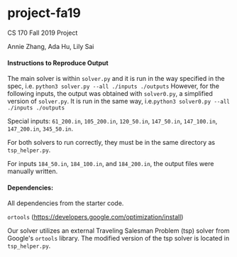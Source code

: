# project-fa19
CS 170 Fall 2019 Project

Annie Zhang, Ada Hu, Lily Sai

#### Instructions to Reproduce Output
The main solver is within ```solver.py``` and it is run in the way specified in the spec, i.e.
```python3 solver.py --all ./inputs ./outputs```
However, for the following inputs, the output was obtained with ```solver0.py```, a simplified version of 
```solver.py```. It is run in the same way, i.e.```python3 solver0.py --all ./inputs ./outputs```

Special inputs:
```61_200.in```,
```105_200.in```,
```120_50.in```,
```147_50.in```,
```147_100.in```,
```147_200.in```,
```345_50.in```.

For both solvers to run correctly, they must be in the same directory as ```tsp_helper.py```.

For inputs ```184_50.in```, ```184_100.in```, and ```184_200.in```, the output files were manually written.

#### Dependencies:
All dependencies from the starter code.

```ortools``` (https://developers.google.com/optimization/install)

Our solver utilizes an external Traveling Salesman Problem (tsp) solver from Google's ```ortools``` library.
The modified version of the tsp solver is located in ```tsp_helper.py```.


